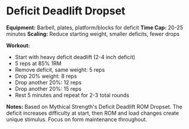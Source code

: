 # Deficit Deadlift Dropset

**Equipment:** Barbell, plates, platform/blocks for deficit
**Time Cap:** 20-25 minutes
**Scaling:** Reduce starting weight, smaller deficits, fewer drops

**Workout:**
- Start with heavy deficit deadlift (2-4 inch deficit)
- 5 reps at 85% 1RM
- Remove deficit, same weight: 5 reps
- Drop 20% weight: 8 reps  
- Drop another 20%: 12 reps
- Drop another 20%: 15 reps
- Rest 5 minutes and repeat for 2-3 total rounds

**Notes:**
Based on Mythical Strength's Deficit Deadlift ROM Dropset. The deficit increases difficulty at start, then ROM and load changes create unique stimulus. Focus on form maintenance throughout.